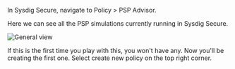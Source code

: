 In Sysdig Secure, navigate to Policy > PSP Advisor. 

Here we can see all the PSP simulations currently running in Sysdig Secure. 

![General view](/sysdig/courses/secure/secure-pod-policy-advisor/assets/image01.png)

If this is the first time you play with this, you won't have any. Now you'll be creating the first one. Select create new policy on the top right corner.